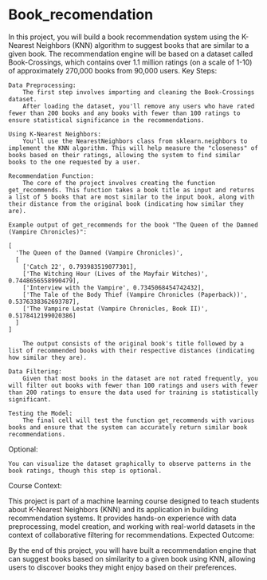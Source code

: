 # Book_recomendation
In this project, you will build a book recommendation system using the K-Nearest Neighbors (KNN) algorithm to suggest books that are similar to a given book. The recommendation engine will be based on a dataset called Book-Crossings, which contains over 1.1 million ratings (on a scale of 1-10) of approximately 270,000 books from 90,000 users.
Key Steps:

    Data Preprocessing:
        The first step involves importing and cleaning the Book-Crossings dataset.
        After loading the dataset, you'll remove any users who have rated fewer than 200 books and any books with fewer than 100 ratings to ensure statistical significance in the recommendations.

    Using K-Nearest Neighbors:
        You'll use the NearestNeighbors class from sklearn.neighbors to implement the KNN algorithm. This will help measure the "closeness" of books based on their ratings, allowing the system to find similar books to the one requested by a user.

    Recommendation Function:
        The core of the project involves creating the function get_recommends. This function takes a book title as input and returns a list of 5 books that are most similar to the input book, along with their distance from the original book (indicating how similar they are).

    Example output of get_recommends for the book "The Queen of the Damned (Vampire Chronicles)":

    [
      'The Queen of the Damned (Vampire Chronicles)',
      [
        ['Catch 22', 0.793983519077301], 
        ['The Witching Hour (Lives of the Mayfair Witches)', 0.7448656558990479], 
        ['Interview with the Vampire', 0.7345068454742432],
        ['The Tale of the Body Thief (Vampire Chronicles (Paperback))', 0.5376338362693787],
        ['The Vampire Lestat (Vampire Chronicles, Book II)', 0.5178412199020386]
      ]
    ]

        The output consists of the original book's title followed by a list of recommended books with their respective distances (indicating how similar they are).

    Data Filtering:
        Given that most books in the dataset are not rated frequently, you will filter out books with fewer than 100 ratings and users with fewer than 200 ratings to ensure the data used for training is statistically significant.

    Testing the Model:
        The final cell will test the function get_recommends with various books and ensure that the system can accurately return similar book recommendations.

Optional:

    You can visualize the dataset graphically to observe patterns in the book ratings, though this step is optional.

Course Context:

This project is part of a machine learning course designed to teach students about K-Nearest Neighbors (KNN) and its application in building recommendation systems. It provides hands-on experience with data preprocessing, model creation, and working with real-world datasets in the context of collaborative filtering for recommendations.
Expected Outcome:

By the end of this project, you will have built a recommendation engine that can suggest books based on similarity to a given book using KNN, allowing users to discover books they might enjoy based on their preferences.
